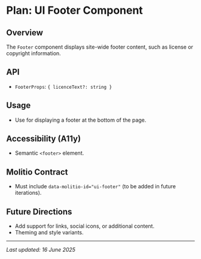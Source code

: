 # Plan: UI Footer Component

## Overview
The `Footer` component displays site-wide footer content, such as license or copyright information.

## API
- `FooterProps`: `{ licenceText?: string }`

## Usage
- Use for displaying a footer at the bottom of the page.

## Accessibility (A11y)
- Semantic `<footer>` element.

## Molitio Contract
- Must include `data-molitio-id="ui-footer"` (to be added in future iterations).

## Future Directions
- Add support for links, social icons, or additional content.
- Theming and style variants.

---

_Last updated: 16 June 2025_
